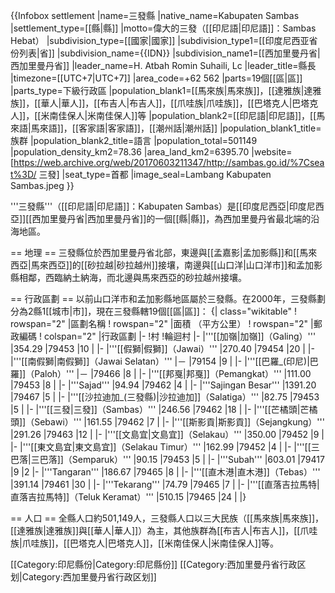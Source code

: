 {{Infobox settlement
|name=三發縣
|native_name=Kabupaten Sambas
|settlement_type=[[縣|縣]]
|motto=偉大的三發（[[印尼語|印尼語]]：Sambas Hebat）
|subdivision_type=[[國家|國家]]
|subdivision_type1=[[印度尼西亚省份列表|省]]
|subdivision_name={{IDN}}
|subdivision_name1=[[西加里曼丹省|西加里曼丹省]]
|leader_name=H. Atbah Romin Suhaili, Lc
|leader_title=縣長
|timezone=[[UTC+7|UTC+7]]
|area_code=+62 562
|parts=19個[[區|區]]
|parts_type=下級行政區
|population_blank1=[[馬來族|馬來族]]，[[達雅族|達雅族]]，[[華人|華人]]，[[布吉人|布吉人]]，[[爪哇族|爪哇族]]，[[巴塔克人|巴塔克人]]，[[米南佳保人|米南佳保人]]等
|population_blank2=[[印尼語|印尼語]]，[[馬來語|馬來語]]，[[客家語|客家語]]，[[潮州話|潮州話]]
|population_blank1_title=族群
|population_blank2_title=語言
|population_total=501149
|population_density_km2=78.36
|area_land_km2=6395.70
|website=[https://web.archive.org/web/20170603211347/http://sambas.go.id/%7Cseat%3D/ 三發]
|seat_type=首都
|image_seal=Lambang Kabupaten Sambas.jpeg
}}

'''三發縣'''（[[印尼語|印尼語]]：Kabupaten Sambas）是[[印度尼西亞|印度尼西亞]][[西加里曼丹省|西加里曼丹省]]的一個[[縣|縣]]，為西加里曼丹省最北端的沿海地區。

== 地理 ==
三發縣位於西加里曼丹省北部，東邊與[[孟嘉影|孟加影縣]]和[[馬來西亞|馬來西亞]]的[[砂拉越|砂拉越州]]接壤，南邊與[[山口洋|山口洋市]]和孟加影縣相鄰，西臨納土納海，而北邊與馬來西亞的砂拉越州接壤。

== 行政區劃 ==
以前山口洋市和孟加影縣地區屬於三發縣。在2000年，三發縣劃分為2縣1[[城市|市]]，現在三發縣轄19個[[區|區]]：
{| class="wikitable"
! rowspan="2" |區劃名稱
! rowspan="2" |面積
（平方公里）
! rowspan="2" |郵政編碼
! colspan="2" |行政區劃
|-
!村
!輪迴村
|-
|'''[[加嶺|加嶺]]（Galing）'''
|354.29
|79453
|10
|
|-
|'''[[假獅|假獅]]（Jawai）'''
|270.40
|79454
|20
|
|-
|'''[[南假獅|南假獅]]（Jawai Selatan）'''
|－
|79154
|9
|
|-
|'''[[巴羅_(印尼)|巴羅]]（Paloh）'''
|－
|79466
|8
|
|-
|'''[[邦戛|邦戛]]（Pemangkat）'''
|111.00
|79453
|8
|
|-
|'''Sajad'''
|94.94
|79462
|4
|
|-
|'''Sajingan Besar'''
|1391.20
|79467
|5
|
|-
|'''[[沙拉迪加_(三發縣)|沙拉迪加]]（Salatiga）'''
|82.75
|79453
|5
|
|-
|'''[[三發|三發]]（Sambas）'''
|246.56
|79462
|18
|
|-
|'''[[芒橘頭|芒橘頭]]（Sebawi）'''
|161.55
|79462
|7
|
|-
|'''[[斯影貢|斯影貢]]（Sejangkung）'''
|291.26
|79463
|12
|
|-
|'''[[文島宜|文島宜]]（Selakau）'''
|350.00
|79452
|9
|
|-
|'''[[東文島宜|東文島宜]]（Selakau Timur）'''
|162.99
|79452
|4
|
|-
|'''[[三巴落|三巴落]]（Semparuk）'''
|90.15
|79453
|5
|
|-
|'''Subah'''
|603.01
|79417
|9
|2
|-
|'''Tangaran'''
|186.67
|79465
|8
|
|-
|'''[[直木港|直木港]]（Tebas）'''
|391.14
|79461
|30
|
|-
|'''Tekarang'''
|74.79
|79465
|7
|
|-
|'''[[直落吉拉馬特|直落吉拉馬特]]（Teluk Keramat）'''
|510.15
|79465
|24
|
|}

== 人口 ==
全縣人口約501,149人，三發縣人口以三大民族（[[馬來族|馬來族]]，[[達雅族|達雅族]]與[[華人|華人]]）為主，其他族群為[[布吉人|布吉人]]，[[爪哇族|爪哇族]]，[[巴塔克人|巴塔克人]]，[[米南佳保人|米南佳保人]]等。

[[Category:印尼縣份|Category:印尼縣份]]
[[Category:西加里曼丹省行政区划|Category:西加里曼丹省行政区划]]